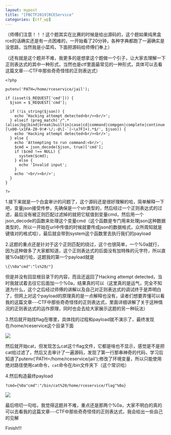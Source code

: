 ```yaml
---
layout: mypost
title: "[FBCTF2019]RCEService"
categories: [ctf_wp]
---
```


（师傅们注意！！！这个题其实在比赛的时候是给出源码的，这个题如果纯黑盒rce的话确实还是有一点困难的，一开始看了20分钟，各种字典都跑了一遍确实是没思路，当然我是小菜鸡，下面把源码给师傅们奉上）

（还有就是这个题并不难，我更多的是想拿这个题做一个引子，让大家去理解一下正则表达式的其中一种形式，当然也是ctf里面最常见的一种形式，具体可以去看这篇文章---CTF中那些奇奇怪怪的正则表达式）

```
<?php

putenv('PATH=/home/rceservice/jail');

if (isset($_REQUEST['cmd'])) {
  $json = $_REQUEST['cmd'];

  if (!is_string($json)) {
    echo 'Hacking attempt detected<br/><br/>';
  } elseif (preg_match('/^.*(alias|bg|bind|break|builtin|case|cd|command|compgen|complete|continue|declare|dirs|disown|echo|enable|eval|exec|exit|export|fc|fg|getopts|hash|help|history|if|jobs|kill|let|local|logout|popd|printf|pushd|pwd|read|readonly|return|set|shift|shopt|source|suspend|test|times|trap|type|typeset|ulimit|umask|unalias|unset|until|wait|while|[\x00-\x1FA-Z0-9!#-\/;-@\[-`|~\x7F]+).*$/', $json)) {
    echo 'Hacking attempt detected<br/><br/>';
  } else {
    echo 'Attempting to run command:<br/>';
    $cmd = json_decode($json, true)['cmd'];
    if ($cmd !== NULL) {
      system($cmd);
    } else {
      echo 'Invalid input';
    }
    echo '<br/><br/>';
  }
}

?>
```

1.接下来就是一个白盒审计的问题了，这个源码还是很好理解的哈，简单解释一下吧，变量json接受传参，先确保是一个str类型的，然后经过一个正则表达式的过滤，最后没有被正则匹配过滤掉的就把它赋值到变量cmd，然后用一个json\_decode的函数来处理这个变量cmd（这个函数是专门用来处理json这种数据类型的，所以一开始在url中传值的时候就要传成json的数据格式，众所周知就是键值对的格式哈），最后就会带到system这个函数里去执行我们的payload

2.这题的重点还是针对于这个正则匹配的绕过，这个也很简单，一个%0a就行，因为这种做多了大家都知道，这个正则表达式的后面没有加特殊的元字符，所以直接%0a就行哈，这题我的第一个payload就是

```
\{\%0a"cmd":"ls%20/"}
```

但是并没有回显根目录下的内容，而且还返回了Hacking attempt detected，当时我就试着去往它后面加一个%0a，结果真的可以（这里真的是运气，完全不知道为什么，这个之后经过师傅的讲解以及自己对正则表达式的调试终于是弄明白了，但网上对这个payload的原理真的是一点解释也没有，读者们想要弄懂可以看我的这篇文章---CTF中那些奇奇怪怪的正则表达式，里面详细讲解了关于这种情况的正则表达式的运作原理，同时也会去给大家展示这题的另一种玩法）

3.然后就开始找flag在哪里，具体找的过程和payload就不演示了，最终发现在/home/rceservice这个目录下面

![](屏幕截图-2023-09-13-201622.png)

然后就开始cat，但发现怎么cat这个flag文件，它都是啥也不显示，感觉是不是把cat给过滤了，然后又去审计了一遍源码，发现了第一行那串神奇的代码，学习后知道了putenv('PATH=/home/rceservice/jail');修改了环境变量，所以只能使用绝对路径使用cat命令，`cat`命令在/bin文件夹下（这个常识哈）

4.然后构造最终payload

```
?cmd={%0a"cmd":"/bin/cat%20/home/rceservice/flag"%0a}
```

![](屏幕截图-2023-09-13-202039.png)

最后唠叨一句哈，我觉得这题并不难，重点还是那两个%0a，大家不明白的真的可以去看我的这篇文章---CTF中那些奇奇怪怪的正则表达式，我会给出一些自己的见解

Finish!!!